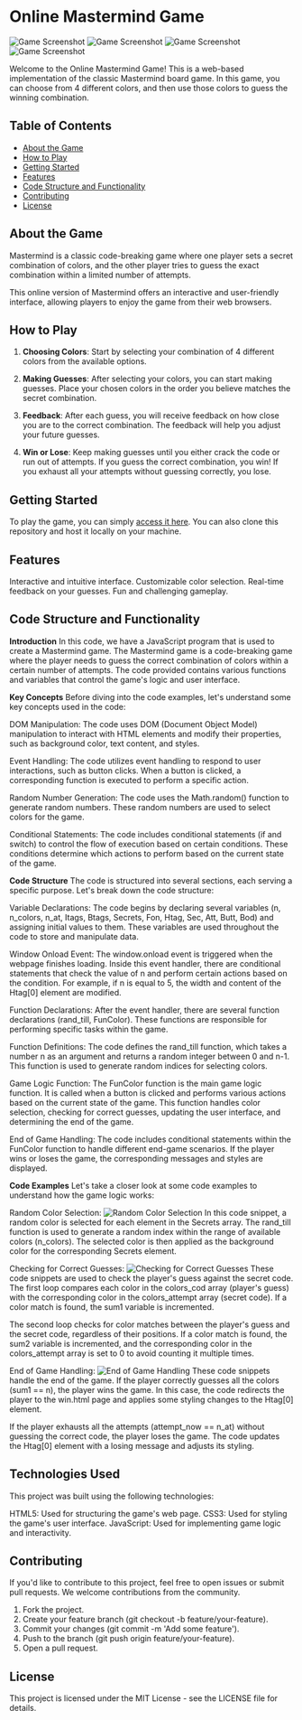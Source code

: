 # Online Mastermind Game

![Game Screenshot](/img/mainPage.png)
![Game Screenshot](/img/about.png)
![Game Screenshot](/img/colorNamePicker.png)
![Game Screenshot](/img/game.png)

Welcome to the Online Mastermind Game! This is a web-based implementation of the classic Mastermind board game. In this game, you can choose from 4 different colors, and then use those colors to guess the winning combination.

## Table of Contents

- [About the Game](#about-the-game)
- [How to Play](#how-to-play)
- [Getting Started](#getting-started)
- [Features](#features)
- [Code Structure and Functionality](#code-structure-and-functionality)
- [Contributing](#contributing)
- [License](#license)

## About the Game

Mastermind is a classic code-breaking game where one player sets a secret combination of colors, and the other player tries to guess the exact combination within a limited number of attempts.

This online version of Mastermind offers an interactive and user-friendly interface, allowing players to enjoy the game from their web browsers.

## How to Play

1. **Choosing Colors**: Start by selecting your combination of 4 different colors from the available options.

2. **Making Guesses**: After selecting your colors, you can start making guesses. Place your chosen colors in the order you believe matches the secret combination.

3. **Feedback**: After each guess, you will receive feedback on how close you are to the correct combination. The feedback will help you adjust your future guesses.

4. **Win or Lose**: Keep making guesses until you either crack the code or run out of attempts. If you guess the correct combination, you win! If you exhaust all your attempts without guessing correctly, you lose.

## Getting Started

To play the game, you can simply [access it here](https://joseangelcabanes.github.io/fsd0923VALMasterMind/). You can also clone this repository and host it locally on your machine.

## Features

Interactive and intuitive interface.
Customizable color selection.
Real-time feedback on your guesses.
Fun and challenging gameplay.

## Code Structure and Functionality

**Introduction**
In this code, we have a JavaScript program that is used to create a Mastermind game. The Mastermind game is a code-breaking game where the player needs to guess the 
correct combination of colors within a certain number of attempts. The code provided contains various functions and variables that control the game's logic and user
interface.

**Key Concepts**
Before diving into the code examples, let's understand some key concepts used in the code:

DOM Manipulation: The code uses DOM (Document Object Model) manipulation to interact with HTML elements and modify their properties, such as background color, text
content, and styles.

Event Handling: The code utilizes event handling to respond to user interactions, such as button clicks. When a button is clicked, a corresponding function is executed
to perform a specific action.

Random Number Generation: The code uses the Math.random() function to generate random numbers. These random numbers are used to select colors for the game.

Conditional Statements: The code includes conditional statements (if and switch) to control the flow of execution based on certain conditions. These conditions
determine which actions to perform based on the current state of the game.

**Code Structure**
The code is structured into several sections, each serving a specific purpose. Let's break down the code structure:

Variable Declarations: The code begins by declaring several variables (n, n_colors, n_at, Itags, Btags, Secrets, Fon, Htag, Sec, Att, Butt, Bod) and assigning initial
values to them. These variables are used throughout the code to store and manipulate data.

Window Onload Event: The window.onload event is triggered when the webpage finishes loading. Inside this event handler, there are conditional statements that check the
value of n and perform certain actions based on the condition. For example, if n is equal to 5, the width and content of the Htag[0] element are modified.

Function Declarations: After the event handler, there are several function declarations (rand_till, FunColor). These functions are responsible for performing specific
tasks within the game.

Function Definitions: The code defines the rand_till function, which takes a number n as an argument and returns a random integer between 0 and n-1. This function is
used to generate random indices for selecting colors.

Game Logic Function: The FunColor function is the main game logic function. It is called when a button is clicked and performs various actions based on the current
state of the game. This function handles color selection, checking for correct guesses, updating the user interface, and determining the end of the game.

End of Game Handling: The code includes conditional statements within the FunColor function to handle different end-game scenarios. If the player wins or loses the
game, the corresponding messages and styles are displayed.

**Code Examples**
Let's take a closer look at some code examples to understand how the game logic works:

Random Color Selection:
![Random Color Selection](/img/randomColorSelection.png)
In this code snippet, a random color is selected for each element in the Secrets array. The rand_till function is used to generate a random index within the range of available colors (n_colors). The selected color is then applied as the background color for the corresponding Secrets element.

Checking for Correct Guesses:
![Checking for Correct Guesses](/img/checkingCorrectGuesses.png)
These code snippets are used to check the player's guess against the secret code. The first loop compares each color in the colors_cod array (player's guess) with the corresponding color in the colors_attempt array (secret code). If a color match is found, the sum1 variable is incremented.

The second loop checks for color matches between the player's guess and the secret code, regardless of their positions. If a color match is found, the sum2 variable is incremented, and the corresponding color in the colors_attempt array is set to 0 to avoid counting it multiple times.

End of Game Handling:
![End of Game Handling](/img/endGameHandling.png)
These code snippets handle the end of the game. If the player correctly guesses all the colors (sum1 == n), the player wins the game. In this case, the code redirects the player to the win.html page and applies some styling changes to the Htag[0] element.

If the player exhausts all the attempts (attempt_now == n_at) without guessing the correct code, the player loses the game. The code updates the Htag[0] element with a losing message and adjusts its styling.

## Technologies Used

This project was built using the following technologies:

HTML5: Used for structuring the game's web page.
CSS3: Used for styling the game's user interface.
JavaScript: Used for implementing game logic and interactivity.

## Contributing

If you'd like to contribute to this project, feel free to open issues or submit pull requests. We welcome contributions from the community.

1. Fork the project.
2. Create your feature branch (git checkout -b feature/your-feature).
3. Commit your changes (git commit -m 'Add some feature').
4. Push to the branch (git push origin feature/your-feature).
5. Open a pull request.

## License

This project is licensed under the MIT License - see the LICENSE file for details.

